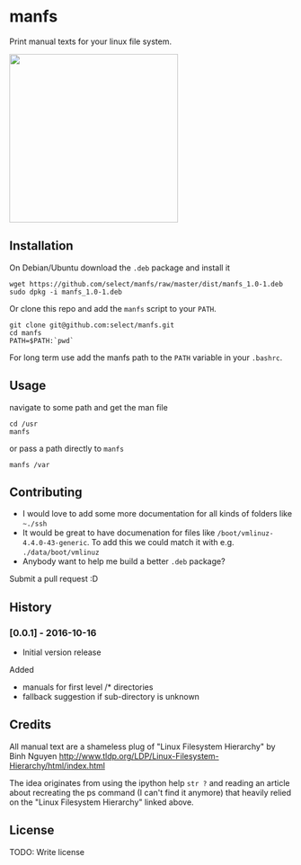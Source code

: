 # manfs
Print manual texts for your linux file system.

<a href="https://asciinema.org/a/es5x0mrae7flk28niwx2246v4"><img src="https://asciinema.org/a/es5x0mrae7flk28niwx2246v4.png" width="300"/></a>

## Installation

On Debian/Ubuntu download the `.deb` package and install it
```
wget https://github.com/select/manfs/raw/master/dist/manfs_1.0-1.deb
sudo dpkg -i manfs_1.0-1.deb
```

Or clone this repo and add the `manfs` script to your `PATH`.

```
git clone git@github.com:select/manfs.git
cd manfs
PATH=$PATH:`pwd`
```

For long term use add the manfs path to the `PATH` variable in your `.bashrc`.


## Usage
navigate to some path and get the man file
```
cd /usr
manfs
```
or pass a path directly to `manfs`
```
manfs /var
```
## Contributing

- I would love to add some more documentation for all kinds of folders like `~./ssh`
- It would be great to have documenation for files like `/boot/vmlinuz-4.4.0-43-generic`. To add this we could match it with e.g. `./data/boot/vmlinuz`
- Anybody want to help me build a better `.deb` package?

Submit a pull request :D

## History

### [0.0.1] - 2016-10-16
- Initial version release

Added
- manuals for first level /* directories
- fallback suggestion if sub-directory is unknown

## Credits

All manual text are a shameless plug of "Linux Filesystem Hierarchy" by Binh Nguyen http://www.tldp.org/LDP/Linux-Filesystem-Hierarchy/html/index.html

The idea originates from using the ipython help `str ?` and reading an article about recreating the ps command (I can't find it anymore) that heavily relied on the "Linux Filesystem Hierarchy" linked above.

## License

TODO: Write license
